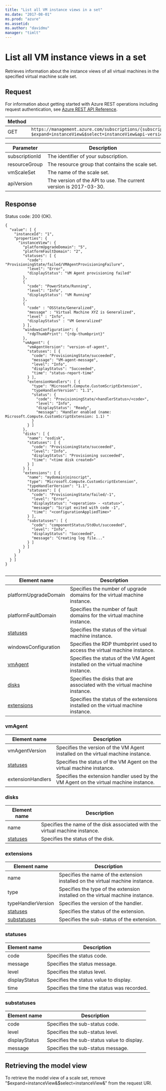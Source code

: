 ```yaml
---
title: "List all VM instance views in a set"
ms.date: "2017-08-01"
ms.prod: "azure"
ms.assetid:
ms.author: "davidmu"
manager: "timlt"
---
```

# List all VM instance views in a set
Retrieves information about the instance views of all virtual machines in the specified virtual machine scale set.    

## Request    

For information about getting started with Azure REST operations including request authentication, see [Azure REST API Reference](../../../index.md).  
    
|Method|Request URI|    
|------------|-----------------|    
|GET|`https://management.azure.com/subscriptions/{subscriptionId}/resourceGroups/{resourceGroup}/providers/Microsoft.Compute/VirtualMachineScaleSets/{vmScaleSet}/virtualMachines?$expand=instanceView&$select=instanceView&api-version={apiVersion}`| 

| Parameter | Description |
| --------- | ----------- |
| subscriptionId | The identifier of your subscription. |
| resourceGroup | The resource group that contains the scale set. |
| vmScaleSet | The name of the scale set. |
| apiVersion | The version of the API to use. The current version is 2017-03-30. |   
    
## Response    
Status code: 200 (OK).    
    
```    
{    
  "value": [ {    
    "instanceId": "1",    
    "properties": {    
      "instanceView": {    
        "platformUpgradeDomain": "5",    
        "platformFaultDomain": "2",     
        "statuses": [ {     
          "code": "ProvisioningState/failed/VMAgentProvisioningFailure",     
          "level": "Error",     
          "displayStatus": "VM Agent provisioning failed"     
        },     
        {     
          "code": "PowerState/Running",     
          "level": "Info",     
          "displayStatus": "VM Running"     
        },    
        {     
          "code" : "OSState/Generalized",     
          "message" : "Virtual Machine XYZ is Generalized",     
          "level" : "Info",     
          "displayStatus" : "VM Generalized"     
        } ],     
        "windowsConfiguration": {     
          "rdpThumbPrint": "{rdp-thumbprint}"     
        },     
        "vmAgent": {     
          "vmAgentVersion": "version-of-agent",     
          "statuses": [ {     
            "code": "ProvisioningState/succeeded",     
            "message": "VM-agent-message",     
            "level": "Info",     
            "displayStatus": "Succeeded",     
            "time": "status-report-time"     
          } ],     
          "extensionHandlers": [ {     
            "type": "Microsoft.Compute.CustomScriptExtension",     
            "typeHandlerVersion": "1.1",     
            "status": {     
              "code": "ProvisioningState/<handlerStatus>/<code>",     
              "level": "Info",     
              "displayStatus": "Ready",     
              "message": "Handler enabled (name: Microsoft.Compute.CustomScriptExtension: 1.1) "     
            }     
          } ]     
        },      
        "disks": [ {     
          "name": "osdisk",     
          "statuses": [ {     
            "code": "ProvisioningState/succeeded",     
            "level": "Info",     
            "displayStatus": "Provisioning succeeded",     
            "time": "<time disk created>"     
          } ]     
        } ],     
        "extensions": [ {     
          "name": "mydomainjoinscript",     
          "type": "Microsoft.Compute.CustomScriptExtension",    
          "typeHandlerVersion": "1.1",     
          "statuses": [ {     
            "code": "ProvisioningState/failed/-1",     
            "level": "Error",     
            "displayStatus": "<operation> - <status>",     
            "message": "Script exited with code -1",     
            "time": "<configurationAppliedTime>"     
          } ],     
          "substatuses": [ {     
            "code": "componentStatus/StdOut/succeeded",     
            "level": "Info",     
            "displayStatus": "Succeeded",     
            "message": "Creating log file..."     
          } ]     
        } ]      
      }    
    }    
  } ]    
}    
    
```    
    
|Element name|Description|    
|------------------|-----------------|    
|platformUpgradeDomain|Specifies the number of upgrade domains for the virtual machine instance.|    
|platformFaultDomain|Specifies the number of fault domains for the virtual machine instance.|    
|[statuses](#statuses)|Specifies the status of the virtual machine instance.|    
|windowsConfiguration|Specifies the RDP thumbprint used to access the virtual machine instance.|    
|[vmAgent](#vmAgent)|Specifies the status of the VM Agent installed on the virtual machine instance.|    
|[disks](#disks)|Specifies the disks that are associated with the virtual machine instance.|    
|[extensions](#extensions)|Specifies the status of the extensions installed on the virtual machine instance.|    
    
###  <a name="vmAgent"></a> vmAgent    
    
|Element name|Description|    
|------------------|-----------------|    
|vmAgentVersion|Specifies the version of the VM Agent installed on the virtual machine instance.|    
|[statuses](#statuses)|Specifies the status of the VM Agent on the virtual machine instance.|    
|extensionHandlers|Specifies the extension handler used by the VM Agent on the virtual machine instance.|    
    
###  <a name="disks"></a> disks    
    
|Element name|Description|    
|------------------|-----------------|    
|name|Specifies the name of the disk associated with the virtual machine instance.|    
|[statuses](#statuses)|Specifies the status of the disk.|    
    
###  <a name="extensions"></a> extensions    
    
|Element name|Description|    
|------------------|-----------------|    
|name|Specifies the name of the extension installed on the virtual machine instance.|    
|type|Specifies the type of the extension installed on the virtual machine instance.|    
|typeHandlerVersion|Specifies the version of the handler.|    
|[statuses](#statuses)|Specifies the status of the extension.|    
|[substatuses](#substatuses)|Specifies the sub-status of the extension.|    
    
###  <a name="statuses"></a> statuses    
    
|Element name|Description|    
|------------------|-----------------|    
|code|Specifies the status code.|    
|message|Specifies the status message.|    
|level|Specifies the status level.|    
|displayStatus|Specifies the status value to display.|    
|time|Specifies the time the status was recorded.|    
    
###  <a name="substatuses"></a> substatuses    
    
|Element name|Description|    
|------------------|-----------------|    
|code|Specifies the sub-status code.|    
|level|Specifies the sub-status level.|    
|displayStatus|Specifies the sub-status value to display.|    
|message|Specifies the sub-status message.|

## Retrieving the model view
To retrieve the model view of a scale set, remove "$expand=instanceView&$select=instanceView&" from the request URI.
